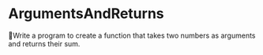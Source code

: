 # ArgumentsAndReturns
Write a program to create a function that takes two numbers as arguments and returns their sum.
